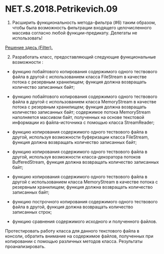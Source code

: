 # NET.S.2018.Petrikevich.09
1. Расширить функциональность метода-фильтра (#6) таким образом, чтобы была возможность 
фильтрации входящего целочисленного массива согласно любой функции-предикату. Делегаты не использовать!

  [Решение здесь (Filter).](https://github.com/AnastasiaPetrikevich/NET.S.2018.Petrikevich.01)


2. Разработать класс, предоставляющий следующие функциональные возможности :

- функцию побайтового копирования содержимого одного тествового файла в другой с использованием класса FileStream в
качестве потока с резервным хранилищем; функция должна возвращать количество записанных байт;

- функцию побайтового копирования содержимого одного тествового файла в другой с использованием класса MemoryStream в качестве потока с
резервным хранилищем; функция должна возвращать количество записанных байт; содержимое потока MemoryStream наполняется массивом байт, 
полученных на основе текстовой информации из файла-источника с помощью класса StreamReader;

- функцию копирования содержимого одного тествового файла в другой, используя возможности буферизации класса FileStream, 
функция должна возвращать количество записанных байт;

- функцию копирования содержимого одного тествового файла в другой, используя возможности класса-декоратора потоков BufferedStream, 
функция должна возвращать количество записанных байт;

- функцию копирования содержимого одного тествового файла в другой с использованием класса MemoryStream в качестве потока с 
резервным хранилищем; функция должна возвращать количество записанных байт;

- функцию построчного копирования содержимого одного тествового файла в другой, функция должна возвращать количество записанных строк;

- функцию сравнения содержимого исходного и полученного файлов.

Протестировать работу класса для данного текстового файла в консоли, обратить внимание на содержимое файлов, полученных 
при копировании с помощью различных методов класса. Результаты проанализировать.
